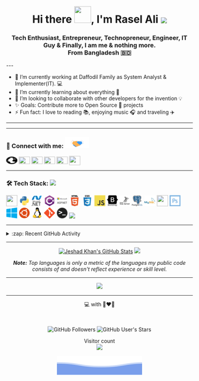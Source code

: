 <h1 align="center">
  Hi there <a href="#"><img src="https://raw.githubusercontent.com/raselalioff/raselalioff/main/.github/images/hand_wave.gif" width="45px" height="45px"/></a>, I'm Rasel Ali
  <img align="center" src="https://readme-typing-svg.herokuapp.com?font=Satisfy&color=%2338C2FF&size=35&center=true&vCenter=true&height=60&width=600&lines=System+Implementor+Analyst;Odoo+Analyst;Python+Learner;Tech+Enthusiast;Entrepreneur;Technopreneur"></img>
</h1>

<h3 align="center">Tech Enthusiast, Entrepreneur, Technopreneur, Engineer, IT Guy & Finally, I am me & nothing more. <br/>From Bangladesh 🇧🇩</h3>
<!-- 
[![website](https://img.shields.io/website?label=RaselAli.com&style=for-the-badge&url=https%3A%2F%2Fraselali.com)](https://raselali.com)
[![Twitter Follow](https://img.shields.io/twitter/follow/raselali24?color=1DA1F2&logo=twitter&style=for-the-badge)](https://twitter.com/intent/follow?original_referer=https%3A%2F%2Fgithub.com%2Fraselali24&screen_name=Rasel ALi)
 -->
---

<!--
<a href="#"><img src="https://raw.githubusercontent.com/JeshadKhan/jeshadkhan/main/.github/images/dev_working.gif" height="125" align="right"/></a>
-->

- 🔭 I’m currently working at Daffodil Family as System Analyst & Implementer(IT). 💻
- 🌱 I’m currently learning about everything 💫
- 👯 I’m looking to collaborate with other developers for the invention 💡
- ✨ Goals: Contribute more to Open Source 🎯 projects
- ⚡ Fun fact: I love to reading 📚, enjoying music 🎧 and traveling ✈️

---

<!--
![Github activity graph](https://activity-graph.herokuapp.com/graph?username=JeshadKhan&theme=react-dark&hide_border=true&color=BDDFFF&line=6E93B5&point=BDDFFF)
-->
<!-- [![Jeshad Khan's github activity graph](https://activity-graph.herokuapp.com/graph?username=JeshadKhan&theme=react-dark)](https://github.com/JeshadKhan/github-readme-activity-graph) -->

---

### 🔌 Connect with me: <a href="#"><img src="https://raw.githubusercontent.com/JeshadKhan/jeshadkhan/main/.github/images/handshake.gif" height="30px"></a>
<p>
  <a style="text-decoration: none;" href="https://jeshadkhan.github.io" target="blank" title="Personal Portfolio">
    <img align="center" src="https://raw.githubusercontent.com/iconic/open-iconic/master/svg/globe.svg" height="20" width="30" />
  </a>
  <a style="text-decoration: none;" href="https://linkedin.com/in/jeshadkhan" target="blank" title="LinkedIn">
    <img align="center" src="https://cdn.jsdelivr.net/npm/simple-icons@3.0.1/icons/linkedin.svg" height="20" width="30" />
  </a>
  <a style="text-decoration: none;" href="https://github.com/jeshadkhan" target="blank" title="GutHub">
    <img align="center" src="https://cdn.jsdelivr.net/npm/simple-icons@3.0.1/icons/github.svg" height="20" width="30" />
  </a>
  <a style="text-decoration: none;" href="https://twitter.com/jeshadkhan" target="blank" title="Twitter">
    <img align="center" src="https://cdn.jsdelivr.net/npm/simple-icons@3.0.1/icons/twitter.svg" height="20" width="30" />
  </a>
  <a style="text-decoration: none;" href="https://facebook.com/jeshadkhan" target="blank" title="Facebook">
    <img align="center" src="https://cdn.jsdelivr.net/npm/simple-icons@3.0.1/icons/facebook.svg" height="20" width="30" />
  </a>
  <a style="text-decoration: none;" href="https://youtube.com/jeshadkhan" target="blank" title="YouTube">
    <img align="center" src="https://cdn.jsdelivr.net/npm/simple-icons@3.0.1/icons/youtube.svg" height="25" width="30" />
  </a>
</p>

---

### 🛠️ Tech Stack: <a href="#"><img src="https://media2.giphy.com/media/QssGEmpkyEOhBCb7e1/giphy.gif?cid=ecf05e47a0n3gi1bfqntqmob8g9aid1oyj2wr3ds3mg700bl&rid=giphy.gif" height="30px"></a>
<p>
  <img width="30" height="30" src="https://code.visualstudio.com/favicon.ico"/>
  <img width="30" height="30" src="https://raw.githubusercontent.com/devicons/devicon/master/icons/python/python-original.svg"/>
  <img width="30" height="30" src="https://raw.githubusercontent.com/devicons/devicon/master/icons/dot-net/dot-net-original-wordmark.svg"/>
  <img width="30" height="30" src="https://raw.githubusercontent.com/devicons/devicon/master/icons/csharp/csharp-original.svg"/>
  <img width="30" height="30" src="https://raw.githubusercontent.com/github/explore/80688e429a7d4ef2fca1e82350fe8e3517d3494d/topics/aspnet/aspnet.png"/>
  <img width="30" height="30" src="https://raw.githubusercontent.com/devicons/devicon/master/icons/html5/html5-original-wordmark.svg"/>
  <img width="30" height="30" src="https://raw.githubusercontent.com/devicons/devicon/master/icons/css3/css3-original-wordmark.svg"/>
  <img width="30" height="30" src="https://raw.githubusercontent.com/devicons/devicon/master/icons/javascript/javascript-original.svg"/>
  <img width="30" height="30" src="https://raw.githubusercontent.com/devicons/devicon/master/icons/bootstrap/bootstrap-plain-wordmark.svg"/>
  <img width="30" height="30" src="https://raw.githubusercontent.com/devicons/devicon/master/icons/microsoftsqlserver/microsoftsqlserver-plain-wordmark.svg"/>
  <img width="30" height="30" src="https://raw.githubusercontent.com/devicons/devicon/master/icons/postgresql/postgresql-original-wordmark.svg"/>
  <img width="30" height="30" src="https://raw.githubusercontent.com/devicons/devicon/master/icons/mysql/mysql-original-wordmark.svg"/>
  <img width="30" height="30" src="https://www.vectorlogo.zone/logos/getpostman/getpostman-icon.svg"/>
  <img width="30" height="30" src="https://raw.githubusercontent.com/devicons/devicon/master/icons/photoshop/photoshop-line.svg"/>
  <img width="30" height="30" src="https://raw.githubusercontent.com/devicons/devicon/master/icons/windows8/windows8-original.svg"/>
  <img width="30" height="30" src="https://raw.githubusercontent.com/devicons/devicon/master/icons/ubuntu/ubuntu-plain.svg"/>
  <img width="30" height="30" src="https://raw.githubusercontent.com/devicons/devicon/master/icons/linux/linux-original.svg"/>
  <img width="30" height="30" src="https://raw.githubusercontent.com/devicons/devicon/master/icons/git/git-original.svg"/>
  <img width="30" height="30" src="https://raw.githubusercontent.com/github/explore/80688e429a7d4ef2fca1e82350fe8e3517d3494d/topics/terminal/terminal.png"/>
  <img height="30" src="https://upload.wikimedia.org/wikipedia/commons/5/50/Odoo_logo.svg"/>
</p>

---

<!--
### 📕 Latest Blog Posts

- [📝 Title 1](https://www.youtube.com/watch?v=7o5oMD9BCjs)
- [📝 Title 2](https://www.youtube.com/watch?v=7o5oMD9BCjs)

➡️ [More...](https://youtube.com/jeshadkhan)


--- 
-->

<details>
  <summary>:zap: Recent GitHub Activity</summary>
  
<!--START_SECTION:activity-->
1. 💪 Opened PR [#395](https://github.com/w3schools-test/w3schools-test.github.io/pull/395) in [w3schools-test/w3schools-test.github.io](https://github.com/w3schools-test/w3schools-test.github.io)
2. 🗣 Commented on [#1](https://github.com/JeshadKhan/jeshadkhan/issues/1) in [JeshadKhan/jeshadkhan](https://github.com/JeshadKhan/jeshadkhan)
3. 🗣 Commented on [#1](https://github.com/JeshadKhan/jeshadkhan/issues/1) in [JeshadKhan/jeshadkhan](https://github.com/JeshadKhan/jeshadkhan)
4. ❗️ Opened issue [#1](https://github.com/JeshadKhan/jeshadkhan/issues/1) in [JeshadKhan/jeshadkhan](https://github.com/JeshadKhan/jeshadkhan)
<!--END_SECTION:activity-->

</details>

---

<div align="center">
  <a href="#"><img alt="Jeshad Khan's GitHub Stats" src="https://github-readme-stats.vercel.app/api?username=jeshadkhan&show_icons=true&include_all_commits=true&count_private=true&theme=react&show_icons=true&hide_border=true" height="170"/></a>
  <a href="#"><img src="https://github-readme-stats.vercel.app/api/top-langs/?username=jeshadkhan&theme=react&langs_count=10&layout=compact&hide_border=true" height="170"/></a>
  
  <i><b>Note:</b> Top languages is only a metric of the languages my public code consists of and doesn't reflect experience or skill level.</i>
</div>

---

<div align="center">
  <a href="#"><img src="https://media.giphy.com/media/vmGjjH1XOjViEfbBfZ/giphy.gif" width="128"></a>
</div>

---

<p align="center">
💻 with 💚❤️💚
</p>
<br/>
<p align="center">
  <img alt="GitHub Followers" src="https://img.shields.io/github/followers/JeshadKhan?style=social"/>
  <img alt="GitHub User's Stars" src="https://img.shields.io/github/stars/JeshadKhan?style=social"/>
</p>
<p align="center"> 
  Visitor count<br>
  <a href="#"><img src="https://profile-counter.glitch.me/JeshadKhan/count.svg"/></a>
</p>
<div align="center">
  <a href="#"><img src="https://raw.githubusercontent.com/JeshadKhan/jeshadkhan/main/.github/images/footer.svg"/></a>
</div>


